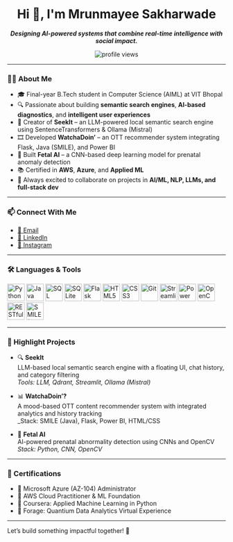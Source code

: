 <h1 align="center"><b>Hi 👋, I'm Mrunmayee Sakharwade</b></h1>

<p align="center"><b><i>Designing AI-powered systems that combine real-time intelligence with social impact.</i></b></p>

<p align="center">
  <img src="https://komarev.com/ghpvc/?username=mrunmayeexyz&label=Profile%20views&color=0e75b6&style=flat" alt="profile views" />
</p>

---

### 👩‍💻 About Me

- 🎓 Final-year B.Tech student in Computer Science (AIML) at VIT Bhopal  
- 🔍 Passionate about building **semantic search engines**, **AI-based diagnostics**, and **intelligent user experiences**  
- 🧠 Creator of **SeekIt** – an LLM-powered local semantic search engine using SentenceTransformers & Ollama (Mistral)  
- 🎞️ Developed **WatchaDoin’** – an OTT recommender system integrating Flask, Java (SMILE), and Power BI  
- 🧬 Built **Fetal AI** – a CNN-based deep learning model for prenatal anomaly detection  
- 📚 Certified in **AWS**, **Azure**, and **Applied ML**  
- 💬 Always excited to collaborate on projects in **AI/ML, NLP, LLMs, and full-stack dev**

---

### 📫 Connect With Me

- [📧 Email](mailto:sakharwademrunmayee@gmail.com)  
- [🔗 LinkedIn](https://www.linkedin.com/in/mrunmayee-sakharwade-090969245)  
- [📸 Instagram](https://instagram.com/_eeyamnurm_)

---

### 🛠️ Languages & Tools

<p align="left">
  <!-- Languages -->
  <img src="https://cdn.jsdelivr.net/gh/devicons/devicon/icons/python/python-original.svg" alt="Python" width="40" height="40"/>
  <img src="https://cdn.jsdelivr.net/gh/devicons/devicon/icons/java/java-original.svg" alt="Java" width="40" height="40"/>
  <img src="https://cdn.jsdelivr.net/gh/devicons/devicon/icons/mysql/mysql-original.svg" alt="SQL" width="40" height="40"/>
  <img src="https://cdn.jsdelivr.net/gh/devicons/devicon/icons/sqlite/sqlite-original.svg" alt="SQLite" width="40" height="40"/>

  <!-- Web/Backend -->
  <img src="https://cdn.jsdelivr.net/gh/devicons/devicon/icons/flask/flask-original.svg" alt="Flask" width="40" height="40"/>
  <img src="https://cdn.jsdelivr.net/gh/devicons/devicon/icons/html5/html5-original.svg" alt="HTML5" width="40" height="40"/>
  <img src="https://cdn.jsdelivr.net/gh/devicons/devicon/icons/css3/css3-original.svg" alt="CSS3" width="40" height="40"/>

  <!-- Tools -->
  <img src="https://cdn.jsdelivr.net/gh/devicons/devicon/icons/git/git-original.svg" alt="Git" width="40" height="40"/>
  <img src="https://cdn.jsdelivr.net/gh/devicons/devicon/icons/streamlit/streamlit-original.svg" alt="Streamlit" width="40" height="40"/>
  <img src="https://upload.wikimedia.org/wikipedia/commons/c/cf/New_Power_BI_Logo.svg" alt="Power BI" width="40" height="40"/>

  <!-- AI/ML -->
  <img src="https://cdn.jsdelivr.net/gh/devicons/devicon/icons/opencv/opencv-original.svg" alt="OpenCV" width="40" height="40"/>

  <!-- Placeholder for RESTful APIs -->
  <img src="https://img.icons8.com/ios-filled/50/api-settings.png" alt="RESTful APIs" width="40" height="40"/>

  <!-- SMILE Java placeholder -->
  <img src="https://cdn.jsdelivr.net/gh/devicons/devicon/icons/java/java-original.svg" alt="SMILE (Java)" width="40" height="40"/>
</p>


---

### 🚀 Highlight Projects

- 🔍 **SeekIt**  
  LLM-based local semantic search engine with a floating UI, chat history, and category filtering  
  _Tools: LLM, Qdrant, Streamlit, Ollama (Mistral)_

- 📊 **WatchaDoin’?**  
  A mood-based OTT content recommender system with integrated analytics and history tracking  
  _Stack: SMILE (Java), Flask, Power BI, HTML/CSS

- 🧠 **Fetal AI**  
  AI-powered prenatal abnormality detection using CNNs and OpenCV  
  _Stack: Python, CNN, OpenCV_

---

### 📜 Certifications

- 🏅 Microsoft Azure (AZ-104) Administrator  
- 🏅 AWS Cloud Practitioner & ML Foundation  
- 🏅 Coursera: Applied Machine Learning in Python  
- 🏅 Forage: Quantium Data Analytics Virtual Experience

---

Let’s build something impactful together! 🚀
